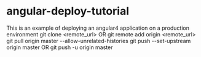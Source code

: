 # angular-deploy-tutorial
This is an example of deploying an angular4 application on a production environment
git clone <remote_url> OR git remote add origin <remote_url>
git pull origin master --allow-unrelated-histories
git push --set-upstream origin master OR git push -u origin master
